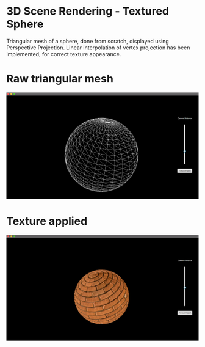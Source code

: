 # 3D Scene Rendering - Textured Sphere

Triangular mesh of a sphere, done from scratch, displayed using Perspective Projection. Linear interpolation of vertex projection has been implemented, for correct texture appearance.

# Raw triangular mesh
![alt text](https://raw.githubusercontent.com/buensons/cg-3d/master/images/mesh.png)

# Texture applied
![alt text](https://raw.githubusercontent.com/buensons/cg-3d/master/images/texture.png)
